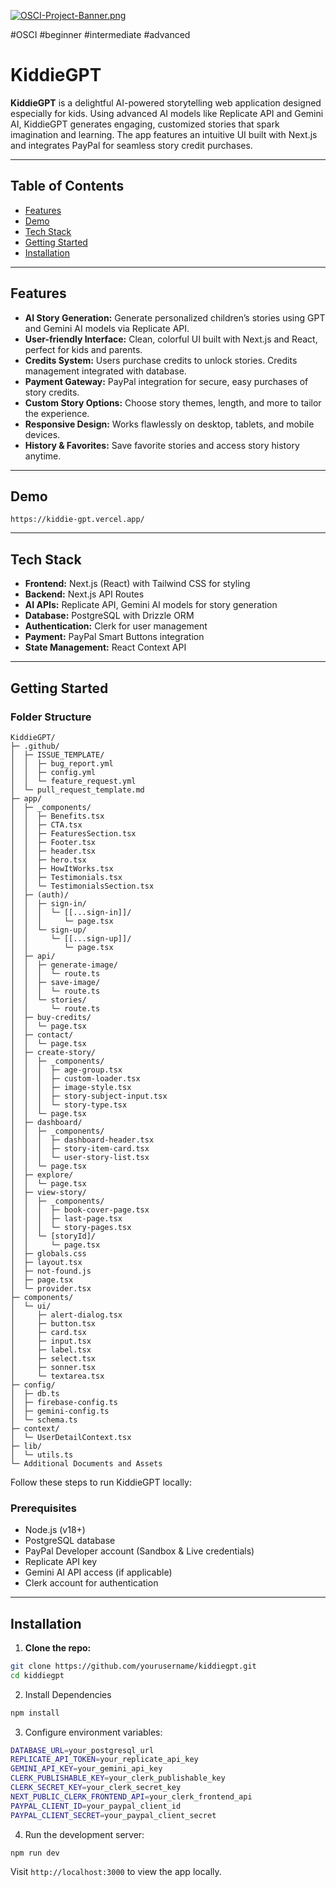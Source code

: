 [![OSCI-Project-Banner.png](https://i.postimg.cc/76mJvBmF/OSCI-Project-Banner.png)](https://postimg.cc/8JfzMb84)



#OSCI #beginner #intermediate #advanced
# KiddieGPT

**KiddieGPT** is a delightful AI-powered storytelling web application designed especially for kids. Using advanced AI models like Replicate API and Gemini AI, KiddieGPT generates engaging, customized stories that spark imagination and learning. The app features an intuitive UI built with Next.js and integrates PayPal for seamless story credit purchases.

---


## Table of Contents

- [Features](#features)  
- [Demo](#demo)  
- [Tech Stack](#tech-stack)  
- [Getting Started](#getting-started)  
- [Installation](#installation)   

---

## Features

- **AI Story Generation:** Generate personalized children’s stories using GPT and Gemini AI models via Replicate API.  
- **User-friendly Interface:** Clean, colorful UI built with Next.js and React, perfect for kids and parents.  
- **Credits System:** Users purchase credits to unlock stories. Credits management integrated with database.  
- **Payment Gateway:** PayPal integration for secure, easy purchases of story credits.  
- **Custom Story Options:** Choose story themes, length, and more to tailor the experience.  
- **Responsive Design:** Works flawlessly on desktop, tablets, and mobile devices.  
- **History & Favorites:** Save favorite stories and access story history anytime.  

---

## Demo
`https://kiddie-gpt.vercel.app/`

---

## Tech Stack

- **Frontend:** Next.js (React) with Tailwind CSS for styling  
- **Backend:** Next.js API Routes  
- **AI APIs:** Replicate API, Gemini AI models for story generation  
- **Database:** PostgreSQL with Drizzle ORM  
- **Authentication:** Clerk for user management  
- **Payment:** PayPal Smart Buttons integration  
- **State Management:** React Context API  

---

## Getting Started

### Folder Structure
```
KiddieGPT/
├─ .github/
│  ├─ ISSUE_TEMPLATE/
│  │  ├─ bug_report.yml
│  │  ├─ config.yml
│  │  └─ feature_request.yml
│  └─ pull_request_template.md
├─ app/
│  ├─ _components/
│  │  ├─ Benefits.tsx
│  │  ├─ CTA.tsx
│  │  ├─ FeaturesSection.tsx
│  │  ├─ Footer.tsx
│  │  ├─ header.tsx
│  │  ├─ hero.tsx
│  │  ├─ HowItWorks.tsx
│  │  ├─ Testimonials.tsx
│  │  └─ TestimonialsSection.tsx
│  ├─ (auth)/
│  │  ├─ sign-in/
│  │  │  └─ [[...sign-in]]/
│  │  │     └─ page.tsx
│  │  └─ sign-up/
│  │     └─ [[...sign-up]]/
│  │        └─ page.tsx
│  ├─ api/
│  │  ├─ generate-image/
│  │  │  └─ route.ts
│  │  ├─ save-image/
│  │  │  └─ route.ts
│  │  └─ stories/
│  │     └─ route.ts
│  ├─ buy-credits/
│  │  └─ page.tsx
│  ├─ contact/
│  │  └─ page.tsx
│  ├─ create-story/
│  │  ├─ _components/
│  │  │  ├─ age-group.tsx
│  │  │  ├─ custom-loader.tsx
│  │  │  ├─ image-style.tsx
│  │  │  ├─ story-subject-input.tsx
│  │  │  └─ story-type.tsx
│  │  └─ page.tsx
│  ├─ dashboard/
│  │  ├─ _components/
│  │  │  ├─ dashboard-header.tsx
│  │  │  ├─ story-item-card.tsx
│  │  │  └─ user-story-list.tsx
│  │  └─ page.tsx
│  ├─ explore/
│  │  └─ page.tsx
│  ├─ view-story/
│  │  ├─ _components/
│  │  │  ├─ book-cover-page.tsx
│  │  │  ├─ last-page.tsx
│  │  │  └─ story-pages.tsx
│  │  └─ [storyId]/
│  │     └─ page.tsx
│  ├─ globals.css
│  ├─ layout.tsx
│  ├─ not-found.js
│  ├─ page.tsx
│  └─ provider.tsx
├─ components/
│  └─ ui/
│     ├─ alert-dialog.tsx
│     ├─ button.tsx
│     ├─ card.tsx
│     ├─ input.tsx
│     ├─ label.tsx
│     ├─ select.tsx
│     ├─ sonner.tsx
│     └─ textarea.tsx
├─ config/
│  ├─ db.ts
│  ├─ firebase-config.ts
│  ├─ gemini-config.ts
│  └─ schema.ts
├─ context/
│  └─ UserDetailContext.tsx
├─ lib/
│  └─ utils.ts
└─ Additional Documents and Assets

```



Follow these steps to run KiddieGPT locally:

### Prerequisites

- Node.js (v18+)  
- PostgreSQL database  
- PayPal Developer account (Sandbox & Live credentials)  
- Replicate API key  
- Gemini AI API access (if applicable)  
- Clerk account for authentication  

---

## Installation

1. **Clone the repo:**

```bash
git clone https://github.com/yourusername/kiddiegpt.git
cd kiddiegpt
```

2. Install Dependencies

```bash
npm install
```

3. Configure environment variables:

```bash
DATABASE_URL=your_postgresql_url
REPLICATE_API_TOKEN=your_replicate_api_key
GEMINI_API_KEY=your_gemini_api_key
CLERK_PUBLISHABLE_KEY=your_clerk_publishable_key
CLERK_SECRET_KEY=your_clerk_secret_key
NEXT_PUBLIC_CLERK_FRONTEND_API=your_clerk_frontend_api
PAYPAL_CLIENT_ID=your_paypal_client_id
PAYPAL_CLIENT_SECRET=your_paypal_client_secret
```

4. Run the development server:
   
```bash
npm run dev
```
Visit ```http://localhost:3000``` to view the app locally.


